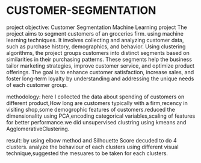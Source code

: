 # CUSTOMER-SEGMENTATION
project objective:
 Customer Segmentation Machine Learning project The project aims to segment customers of an groceries firm. using machine learning techniques. It involves collecting and analyzing customer data, such as purchase history, demographics, and behavior. Using clustering algorithms, the project groups customers into distinct segments based on similarities in their purchasing patterns. These segments help the business tailor marketing strategies, improve customer service, and optimize product offerings. The goal is to enhance customer satisfaction, increase sales, and foster long-term loyalty by understanding and addressing the unique needs of each customer group.
 
 methodology:
 here I collected the data about spending of customers on different product,How long are customers typically with a firm,recency in visiting shop,some demogrophic features of customers.reduced the dimensionality using PCA,encoding categorical variables,scaling of features for better performance.we did unsupervised clustring using kmeans and AgglomerativeClustering.
 
result:
by using elbow method and Silhouette Score decuded to do 4 clusters. analyze the behaviour of each clusters using different visual technique,suggested the mesuares to be taken for each clusters.
